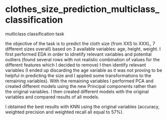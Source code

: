 # clothes_size_prediction_multiclass_classification
mutliclass classification task


the objective of the task is to predict the cloth size (from XXS to XXXL, 7 different sizes overall) based on 3 available variables: age, height, weight.
I first performed EDA in order to idnetify relevant variables and potential outliers (found several rows with not realistic combination of values for the different features which I decided to remove)
I then identify relevant variables (I ended up discarding the age variable as it was not proving to be helpful in predicting the size and I applied some transformations to the remaining variables).
With the remaining variables I performed PCA and created different models using the new Principal components rather than the original variables.
I then created different models with the original variables and compared results of all models.

I obtained the best results with KNN using the original variables (accuracy, weighted precision and weighted recall all equal to 57%).
